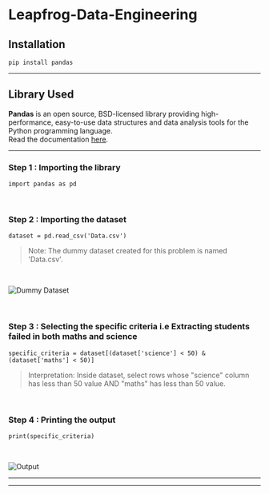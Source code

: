 # Leapfrog-Data-Engineering

## Installation   
```
pip install pandas   
```
___

## Library Used   

**Pandas** is an open source, BSD-licensed library providing high-performance, easy-to-use data structures and data analysis tools for the Python programming language.   
Read the documentation [here][1].   

[1]:<https://pandas.pydata.org/docs/> "here"   

___

### **Step 1** : Importing the library   

```
import pandas as pd
```   
<br>

### **Step 2** : Importing the dataset   
```
dataset = pd.read_csv('Data.csv')
```   
>Note: The dummy dataset created for this problem is named 'Data.csv'.  

<br>

![Dummy Dataset](https://raw.githubusercontent.com/Maskey71098/Leapfrog-Data-Engineering/assets/dataset.png "Dummy Dataset")   

<br>

### **Step 3** : Selecting the specific criteria i.e Extracting students failed in both maths and science   

```
specific_criteria = dataset[(dataset['science'] < 50) & (dataset['maths'] < 50)]
```
>Interpretation: Inside dataset, select rows whose "science" column has less than 50 value AND "maths" has less than 50 value.   

<br>

### **Step 4** : Printing the output   
 ```
 print(specific_criteria)
 ```
<br>

![Output](https://raw.githubusercontent.com/Maskey71098/Leapfrog-Data-Engineering/assets/output.png "Output")   

___
___
